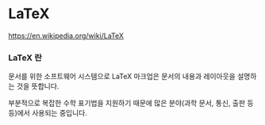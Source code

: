 # LaTeX

https://en.wikipedia.org/wiki/LaTeX

### LaTeX 란

문서를 위한 소프트웨어 시스템으로 LaTeX 마크업은 문서의 내용과 레이아웃을 설명하는 것을 뜻합니다. 

부분적으로 복잡한 수학 표기법을 지원하기 때문에 많은 분야(과학 문서, 통신, 출판 등등)에서 사용되는 중입니다.